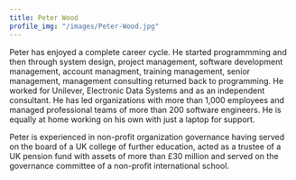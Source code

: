 ```yaml
---
title: Peter Wood
profile_img: "/images/Peter-Wood.jpg"
---
```


Peter has enjoyed a complete career cycle. He started programmming and then through system design, project management, software development management, account managment, training management, senior management, management consulting returned back to programming. He worked for Unilever, Electronic Data Systems and as an independent consultant. He has led organizations with more than 1,000 employees and managed professional teams of more than 200 software engineers. He is equally at home working on his own with just a laptop for support.

Peter is experienced in non-profit organization governance having served on the board of a UK college of further education, acted as a trustee of a UK pension fund with assets of more than £30 million and served on the governance committee of a non-profit international school.
